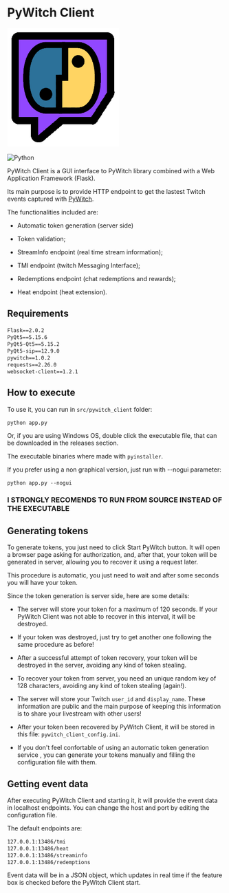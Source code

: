 # PyWitch Client

![pywitch_logo](logo/pywitch_logo_color.png)

![Python](https://img.shields.io/badge/python-3670A0?style=for-the-badge&logo=python&logoColor=ffdd54)

PyWitch Client is a GUI interface to PyWitch library combined with a Web
Application Framework (Flask).

Its main purpose is to provide HTTP endpoint to get the lastest Twitch events
captured with [PyWitch](https://github.com/ouriquegustavo/pywitch).

The functionalities included are: 

* Automatic token generation (server side)

* Token validation;

* StreamInfo endpoint (real time stream information);

* TMI endpoint (twitch Messaging Interface);

* Redemptions endpoint (chat redemptions and rewards);

* Heat endpoint (heat extension).

## Requirements ##
```
Flask==2.0.2
PyQt5==5.15.6
PyQt5-Qt5==5.15.2
PyQt5-sip==12.9.0
pywitch==1.0.2
requests==2.26.0
websocket-client==1.2.1
```

## How to execute ##
To use it, you can run in `src/pywitch_client` folder:
```
python app.py
```

Or, if you are using Windows OS, double click the executable file, that can be
downloaded in the releases section.

The executable binaries where made with `pyinstaller`.

If you prefer using a non graphical version, just run with --nogui parameter:
```
python app.py --nogui
```

### I STRONGLY RECOMENDS TO RUN FROM SOURCE INSTEAD OF THE EXECUTABLE ###

## Generating tokens ##

To generate tokens, you just need to click Start PyWitch button. It will open
a browser page asking for authorization, and, after that, your token will be
generated in server, allowing you to recover it using a request later.

This procedure is automatic, you just need to wait and after some seconds
you will have your token.

Since the token generation is server side, here are some details:

* The server will store your token for a maximum of 120 seconds. If your
PyWitch Client was not able to recover in this interval, it will be destroyed.

* If your token was destroyed, just try to get another one following the same
procedure as before!

* After a successful attempt of token recovery, your token will be destroyed
in the server, avoiding any kind of token stealing.

* To recover your token from server, you need an unique random key of 128
characters, avoiding any kind of token stealing (again!).

* The server will store your Twitch `user_id` and `display_name`. These
information are public and the main purpose of keeping this information is to
share your livestream with other users!

* After your token been recovered by PyWitch Client, it will be stored in
this file: `pywitch_client_config.ini`.

* If you don't feel confortable of using an automatic token generation service
, you can generate your tokens manually and filling the configuration file
with them.

## Getting event data ##

After executing PyWitch Client and starting it, it will provide the event data
in localhost endpoints. You can change the host and port by editing the
configuration file.

The default endpoints are:
```
127.0.0.1:13486/tmi
127.0.0.1:13486/heat
127.0.0.1:13486/streaminfo
127.0.0.1:13486/redemptions
```

Event data will be in a JSON object, which updates in real time if the feature
box is checked before the PyWitch Client start.



